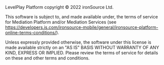 LevelPlay Platform copyright © 2022 ironSource Ltd.

This software is subject to, and made available under, the terms of service for Mediation Platform and/or Mediation Services (see https://developers.is.com/ironsource-mobile/general/ironsource-platform-online-terms-conditions/).

Unless expressly provided otherwise, the software under this license is made available strictly on an "AS IS" BASIS WITHOUT WARRANTY OF ANY KIND, EXPRESS OR IMPLIED. Please review the terms of service for details on these and other terms and conditions.
